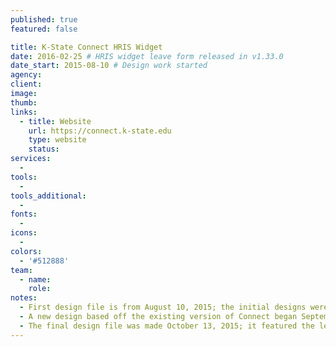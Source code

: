 ```yaml
---
published: true
featured: false

title: K-State Connect HRIS Widget
date: 2016-02-25 # HRIS widget leave form released in v1.33.0
date_start: 2015-08-10 # Design work started
agency:
client:
image:
thumb:
links:
  - title: Website
    url: https://connect.k-state.edu
    type: website
    status:
services:
  -
tools:
  -
tools_additional:
  -
fonts:
  -
icons:
  -
colors:
  - '#512888'
team:
  - name:
    role:
notes:
  - First design file is from August 10, 2015; the initial designs were part of the Connect re-design project
  - A new design based off the existing version of Connect began September 22, 2015
  - The final design file was made October 13, 2015; it featured the leave balances that didn’t  make it into the first released version of the widget
---
```

